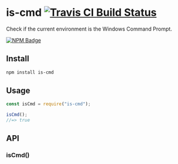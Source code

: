 # is-cmd [![Travis CI Build Status](https://img.shields.io/travis/com/Richienb/is-cmd/master.svg?style=for-the-badge)](https://travis-ci.com/Richienb/is-cmd)

Check if the current environment is the Windows Command Prompt.

[![NPM Badge](https://nodei.co/npm/is-cmd.png)](https://npmjs.com/package/is-cmd)

## Install

```sh
npm install is-cmd
```

## Usage

```js
const isCmd = require("is-cmd");

isCmd();
//=> true
```

## API

### isCmd()
